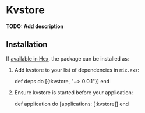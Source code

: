 # Kvstore

**TODO: Add description**

## Installation

If [available in Hex](https://hex.pm/docs/publish), the package can be installed as:

  1. Add kvstore to your list of dependencies in `mix.exs`:

        def deps do
          [{:kvstore, "~> 0.0.1"}]
        end

  2. Ensure kvstore is started before your application:

        def application do
          [applications: [:kvstore]]
        end

